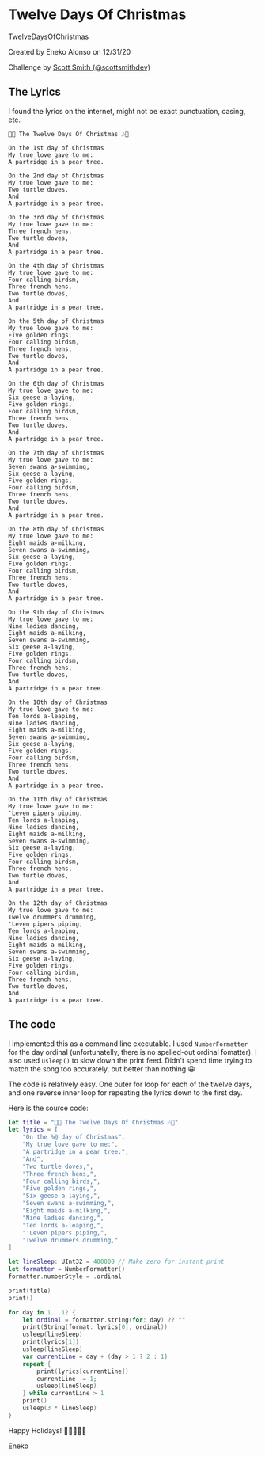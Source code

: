 # Twelve Days Of Christmas

TwelveDaysOfChristmas

 Created by Eneko Alonso on 12/31/20

Challenge by [Scott Smith (@scottsmithdev)](https://twitter.com/scottsmithdev/status/1341395333973225473)

## The Lyrics

I found the lyrics on the internet, might not be exact punctuation, casing, etc.

```
🎄🎶 The Twelve Days Of Christmas 🎶🎄 

On the 1st day of Christmas
My true love gave to me:
A partridge in a pear tree.

On the 2nd day of Christmas
My true love gave to me:
Two turtle doves,
And
A partridge in a pear tree.

On the 3rd day of Christmas
My true love gave to me:
Three french hens,
Two turtle doves,
And
A partridge in a pear tree.

On the 4th day of Christmas
My true love gave to me:
Four calling birdsm,
Three french hens,
Two turtle doves,
And
A partridge in a pear tree.

On the 5th day of Christmas
My true love gave to me:
Five golden rings,
Four calling birdsm,
Three french hens,
Two turtle doves,
And
A partridge in a pear tree.

On the 6th day of Christmas
My true love gave to me:
Six geese a-laying,
Five golden rings,
Four calling birdsm,
Three french hens,
Two turtle doves,
And
A partridge in a pear tree.

On the 7th day of Christmas
My true love gave to me:
Seven swans a-swimming,
Six geese a-laying,
Five golden rings,
Four calling birdsm,
Three french hens,
Two turtle doves,
And
A partridge in a pear tree.

On the 8th day of Christmas
My true love gave to me:
Eight maids a-milking,
Seven swans a-swimming,
Six geese a-laying,
Five golden rings,
Four calling birdsm,
Three french hens,
Two turtle doves,
And
A partridge in a pear tree.

On the 9th day of Christmas
My true love gave to me:
Nine ladies dancing,
Eight maids a-milking,
Seven swans a-swimming,
Six geese a-laying,
Five golden rings,
Four calling birdsm,
Three french hens,
Two turtle doves,
And
A partridge in a pear tree.

On the 10th day of Christmas
My true love gave to me:
Ten lords a-leaping,
Nine ladies dancing,
Eight maids a-milking,
Seven swans a-swimming,
Six geese a-laying,
Five golden rings,
Four calling birdsm,
Three french hens,
Two turtle doves,
And
A partridge in a pear tree.

On the 11th day of Christmas
My true love gave to me:
'Leven pipers piping,
Ten lords a-leaping,
Nine ladies dancing,
Eight maids a-milking,
Seven swans a-swimming,
Six geese a-laying,
Five golden rings,
Four calling birdsm,
Three french hens,
Two turtle doves,
And
A partridge in a pear tree.

On the 12th day of Christmas
My true love gave to me:
Twelve drummers drumming,
'Leven pipers piping,
Ten lords a-leaping,
Nine ladies dancing,
Eight maids a-milking,
Seven swans a-swimming,
Six geese a-laying,
Five golden rings,
Four calling birdsm,
Three french hens,
Two turtle doves,
And
A partridge in a pear tree.
```

## The code

I implemented this as a command line executable. I used `NumberFormatter`
for the day ordinal (unfortunatelly, there is no spelled-out ordinal fomatter). I also
used `usleep()` to slow down the print feed. Didn't spend time trying to match
the song too accurately, but better than nothing 😀

The code is relatively easy. One outer for loop for each of the twelve days, and 
one reverse inner loop for repeating the lyrics down to the first day.

Here is the source code:

```swift
let title = "🎄🎶 The Twelve Days Of Christmas 🎶🎄"
let lyrics = [
    "On the %@ day of Christmas",
    "My true love gave to me:",
    "A partridge in a pear tree.",
    "And",
    "Two turtle doves,",
    "Three french hens,",
    "Four calling birds,",
    "Five golden rings,",
    "Six geese a-laying,",
    "Seven swans a-swimming,",
    "Eight maids a-milking,",
    "Nine ladies dancing,",
    "Ten lords a-leaping,",
    "'Leven pipers piping,",
    "Twelve drummers drumming,"
]

let lineSleep: UInt32 = 400000 // Make zero for instant print
let formatter = NumberFormatter()
formatter.numberStyle = .ordinal

print(title)
print()

for day in 1...12 {
    let ordinal = formatter.string(for: day) ?? ""
    print(String(format: lyrics[0], ordinal))
    usleep(lineSleep)
    print(lyrics[1])
    usleep(lineSleep)
    var currentLine = day + (day > 1 ? 2 : 1)
    repeat {
        print(lyrics[currentLine])
        currentLine -= 1;
        usleep(lineSleep)
    } while currentLine > 1
    print()
    usleep(3 * lineSleep)
}
```

Happy Holidays! 🎉🎄🎊🎇🎆

Eneko
